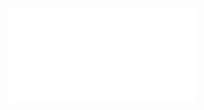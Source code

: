 ![](/Notatki/Semestr%203/Architektura%20komputerów%201/Wykłady/Wykład%208/AK1-8-18-Sumatory%20CSA%20i%20multyplikatory.pdf)